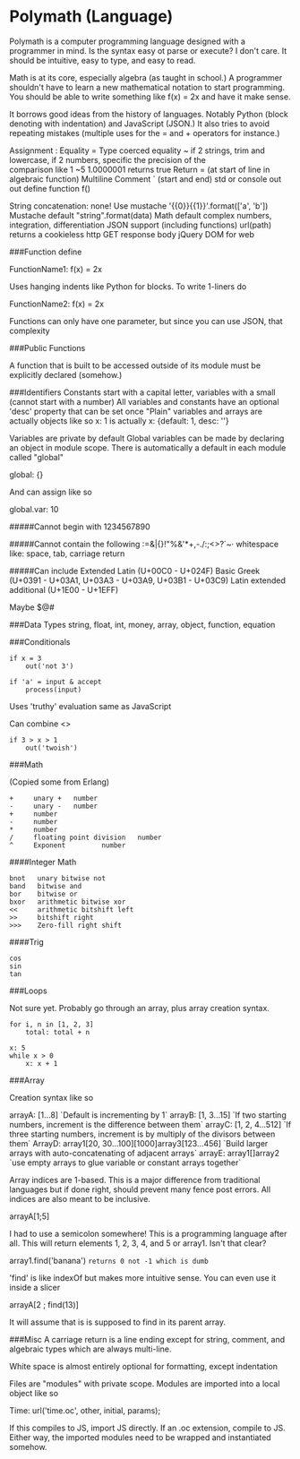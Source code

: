 Polymath (Language)
===================

Polymath is a computer programming language designed with a programmer in mind. Is the syntax easy ot parse or execute? I don't care. It should be intuitive, easy to type, and easy to read.

Math is at its core, especially algebra (as taught in school.) A programmer shouldn't have to learn a new mathematical notation to start programming. You should be able to write something like f(x) = 2x and have it make sense.

It borrows good ideas from the history of languages. Notably Python (block denoting with indentation) and JavaScript (JSON.) It also tries to avoid repeating mistakes (multiple uses for the = and + operators for instance.)

Assignment            :
Equality              =
Type coerced equality ~
    if 2 strings, trim and lowercase, if 2 numbers, specific the precision of the                         
    comparison like 1 ~5 1.0000001 returns true
Return                = (at start of line in algebraic function)
Multiline Comment     ` (start and end)
std or console out    out
define function       f()

String concatenation: none! Use mustache '{{0}}{{1}}'.format(['a', 'b'])
Mustache default "string".format(data)
Math default complex numbers, integration, differentiation
JSON support (including functions)
url(path) returns a cookieless http GET response body
jQuery DOM for web

###Function define

FunctionName1: f(x)
    = 2x

Uses hanging indents like Python for blocks. To write 1-liners do

FunctionName2: f(x) = 2x

Functions can only have one parameter, but since you can use JSON, that complexity

###Public Functions

A function that is built to be accessed outside of its module must be explicitly declared (somehow.)

###Identifiers
Constants start with a capital letter, variables with a small (cannot start with a number)
All variables and constants have an optional 'desc' property that can be set once
"Plain" variables and arrays are actually objects like so
x: 1
is actually
x: {default: 1, desc: ''}

Variables are private by default
Global variables can be made by declaring an object in module scope. There is automatically a default in each module called "global"

global: {}

And can assign like so

global.var: 10

#####Cannot begin with
1234567890

#####Cannot contain the following
:=[]()&|{}!"%&'*+,-./:;<>?`~·
whitespace like: space, tab, carriage return

#####Can include
Extended Latin (U+00C0 - U+024F)
Basic Greek (U+0391 - U+03A1, U+03A3 - U+03A9, U+03B1 - U+03C9)
Latin extended additional (U+1E00 - U+1EFF)

Maybe
$@#

###Data Types
string, float, int, money, array, object, function, equation

###Conditionals

    if x = 3
        out('not 3')

    if 'a' = input & accept
        process(input)

Uses 'truthy' evaluation same as JavaScript

Can combine <>

    if 3 > x > 1
        out('twoish')

###Math

(Copied some from Erlang)

    + 	  unary + 	number 
    - 	  unary - 	number 
    + 	  number 
    - 	  number 
    * 	  number 
    /     floating point division 	number 
    ^     Exponent         number 

####Integer Math

    bnot   unary bitwise not
    band   bitwise and
    bor    bitwise or
    bxor   arithmetic bitwise xor
    << 	   arithmetic bitshift left
    >> 	   bitshift right
    >>>    Zero-fill right shift 

####Trig

    cos 
    sin 
    tan 

###Loops

Not sure yet. Probably go through an array, plus array creation syntax.

    for i, n in [1, 2, 3]
        total: total + n

    x: 5
    while x > 0
        x: x + 1

###Array

Creation syntax like so

arrayA: [1...8] \`Default is incrementing by 1\`
arrayB: [1, 3...15] \`If two starting numbers, increment is the difference between them\`
arrayC: [1, 2, 4...512] \`If three starting numbers, increment is by multiply of the divisors between them\`
ArrayD: array1[20, 30...100][1000]array3[123...456] \`Build larger arrays with auto-concatenating of adjacent arrays\`
arrayE: array1[]array2 \`use empty arrays to glue variable or constant arrays together\`

Array indices are 1-based. This is a major difference from traditional languages but if done right, should prevent many fence post errors. All indices are also meant to be inclusive.

arrayA[1;5]

I had to use a semicolon somewhere! This is a programming language after all. This will return elements 1, 2, 3, 4, and 5 or array1. Isn't that clear?

array1.find('banana') `returns 0 not -1 which is dumb`

'find' is like indexOf but makes more intuitive sense. You can even use it inside a slicer

arrayA[2 ; find(13)]

It will assume that is is supposed to find in its parent array.


###Misc
A carriage return is a line ending except for string, comment, and algebraic types which are always multi-line.

White space is almost entirely optional for formatting, except indentation

Files are "modules" with private scope. Modules are imported into a local object like so

Time: url('time.oc', other, initial, params);

If this compiles to JS, import JS directly. If an .oc extension, compile to JS. Either way, the imported modules need to be wrapped and instantiated somehow.
